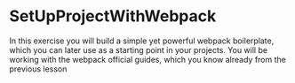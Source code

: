 # SetUpProjectWithWebpack
In this exercise you will build a simple yet powerful webpack boilerplate, which you can later use as a starting point in your projects. You will be working with the webpack official guides, which you know already from the previous lesson
